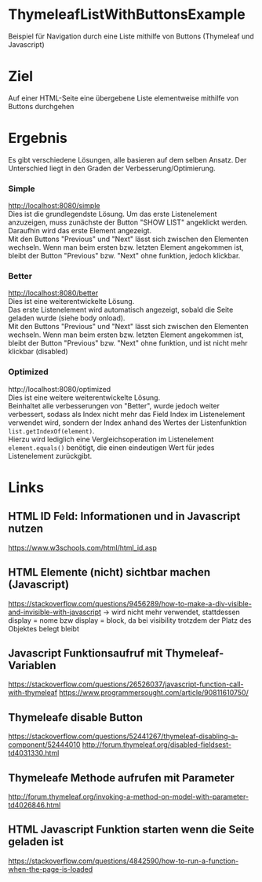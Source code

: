 # ThymeleafListWithButtonsExample
Beispiel für Navigation durch eine Liste mithilfe von Buttons (Thymeleaf und Javascript)

# Ziel 
Auf einer HTML-Seite eine übergebene Liste elementweise mithilfe von Buttons durchgehen

# Ergebnis
Es gibt verschiedene Lösungen, alle basieren auf dem selben Ansatz. Der Unterschied liegt in den Graden der Verbesserung/Optimierung.
### Simple 
<http://localhost:8080/simple> <br>
Dies ist die grundlegendste Lösung. Um das erste Listenelement anzuzeigen, muss zunächste der Button "SHOW LIST" angeklickt werden.
Daraufhin wird das erste Element angezeigt. <br>
Mit den Buttons "Previous" und "Next" lässt sich zwischen den Elementen wechseln. Wenn man beim ersten bzw. letzten Element angekommen ist, bleibt der Button "Previous" bzw. "Next" ohne funktion, jedoch klickbar.
### Better
<http://localhost:8080/better> <br>
Dies ist eine weiterentwickelte Lösung. <br>
Das erste Listenelement wird automatisch angezeigt, sobald die Seite geladen wurde (siehe body onload). <br>
Mit den Buttons "Previous" und "Next" lässt sich zwischen den Elementen wechseln. Wenn man beim ersten bzw. letzten Element angekommen ist, bleibt der Button "Previous" bzw. "Next" ohne funktion, und ist nicht mehr klickbar (disabled)
### Optimized 
http://localhost:8080/optimized <br> 
Dies ist eine weitere weiterentwickelte Lösung. <br>
Beinhaltet alle verbesserungen von "Better", wurde jedoch weiter verbessert, sodass als Index nicht mehr das Field Index im Listenelement verwendet wird, sondern der Index anhand des Wertes der Listenfunktion `list.getIndexOf(element)`. <br>
Hierzu wird lediglich eine Vergleichsoperation im Listenelement `element.equals()` benötigt, die einen eindeutigen Wert für jedes Listenelement zurückgibt.

# Links
## HTML ID Feld: Informationen und in Javascript nutzen
https://www.w3schools.com/html/html_id.asp

## HTML Elemente (nicht) sichtbar machen (Javascript)
https://stackoverflow.com/questions/9456289/how-to-make-a-div-visible-and-invisible-with-javascript
-> wird nicht mehr verwendet, stattdessen display = nome bzw display = block, da bei visibility trotzdem der Platz des Objektes belegt bleibt

## Javascript Funktionsaufruf mit Thymeleaf-Variablen
https://stackoverflow.com/questions/26526037/javascript-function-call-with-thymeleaf
https://www.programmersought.com/article/90811610750/

## Thymeleafe disable Button
https://stackoverflow.com/questions/52441267/thymeleaf-disabling-a-component/52444010
http://forum.thymeleaf.org/disabled-fieldsest-td4031330.html

## Thymeleafe Methode aufrufen mit Parameter
http://forum.thymeleaf.org/invoking-a-method-on-model-with-parameter-td4026846.html

## HTML Javascript Funktion starten wenn die Seite geladen ist
https://stackoverflow.com/questions/4842590/how-to-run-a-function-when-the-page-is-loaded
